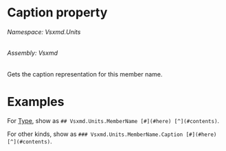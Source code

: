 <a name='P-Vsxmd-Units-MemberName-Caption'></a>
# Caption property

###### Namespace:  Vsxmd.Units

###### Assembly:  Vsxmd

Gets the caption representation for this member name.

# Examples

For [Type](./././MemberKind/Fields/Type.md), show as `## Vsxmd.Units.MemberName [#](#here) [^](#contents)`.

For other kinds, show as `### Vsxmd.Units.MemberName.Caption [#](#here) [^](#contents)`.
